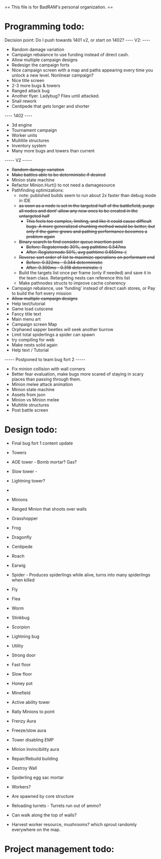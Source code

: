  == This file is for BadRAM's personal organization. ==

Programming todo:
=================


Decision point: Do I push towards 1401 v2, or start on 1402?
---- V2: ----
- Random damage variation
- Campaign rebalance to use funding instead of direct cash.
- Allow multiple campaign designs
- Redesign the campaign forts
- Nice campaign screen with a map and paths appearing every time you unlock a new level. Nonlinear campaign?
- Nice title screen
- 2-3 more bugs & towers
 - Ranged attack bug
 - Another flyer. Ladybug? Flies until attacked.
 - Snail rework
 - Centipede that gets longer and shorter

---- 1402 ----
- 3d engine
- Tournament campaign
- Worker units
- Multitile structures
- Inventory system
- Many more bugs and towers than current


----- V2 -----

- ~~Random damage variation~~
- ~~Make battles able to be deterministic if desired~~
- Minion state machine
- Refactor Minion.Hurt() to not need a damagesource
- Pathfinding optimizations:
  - note: published builds seem to run about 2x faster than debug mode in IDE
  - ~~as soon as a node is set in the targeted half of the battlefield, purge all nodes and dont' allow any new ones to be created in the untargeted half~~
    - ~~This feels too complex, limiting, and like it could cause difficult bugs. A more generalized chunking method would be better, but only if the game grows and pathing performance becomes a problem again~~
  - ~~Binary search to find consider queue insertion point~~
    - ~~Before: Registernode 30%, avg pathtime 0.547ms~~
    - ~~After:  Registernode 50%, avg pathtime 0.650ms :(~~
  - ~~Reverse sort order of list to maximize operations on performant end~~
    - ~~Before: 0.322ms - 0.344 deterministic~~
    - ~~After: 0.300ms - 0.318 deterministic :)~~
  - Build the targets list once per frame (only if needed) and save it in the team class. Retargeting nests can reference this list
  - Make pathnodes structs to improve cache coherency
- Campaign rebalance, use 'funding' instead of direct cash stores, or Pay to build the fort every mission
- ~~Allow multiple campaign designs~~
- Help text/tutorial
- Game load cutscene
- Fancy title text
- Main menu art
- Campaign screen Map
- Orphaned sapper beetles will seek another burrow
- Limit total spiderlings a spider can spawn
- try compiling for web
- Make nests solid again
- Help text / Tutorial


----- Postponed to team bug fort 2 -----

- Fix minion collision with wall corners
- Better fear evaluation, make bugs more scared of staying in scary places than passing through them.
- Minion melee attack animation
- Minion state machine
- Assets from json
- Minion vs Minion melee
- Multitile structures
- Post battle screen


Design todo:
============
- Final bug fort 1 content update
 - Towers
  - AOE tower - Bomb mortar? Gas?
  - Slow tower - 
  - Lightning tower?
  - 
 - Minions
  - Ranged Minion that shoots over walls
  - Grasshopper
  - Frog
  - Dragonfly
  - Centipede
  - Roach
  - Earwig
  - Spider - Produces spiderlings while alive, turns into many spiderlings when killed
  - Fly
  - Flea
  - Worm
  - Stinkbug
  - Scorpion
  - Lightning bug
 - Utility
  - Strong door
  - Fast floor
  - Slow floor
  - Honey pot
  - Minefield
 - Active ability tower
  - Rally Minions to point
  - Frenzy Aura
  - Freeze/slow aura
  - Tower disabling EMP
  - Minion Invincibility aura
  - Repair/Rebuild building
  - Destroy Wall 
  - Spiderling egg sac mortar

- Workers?
 - Are spawned by core structure
 - Reloading turrets - Turrets run out of ammo?
 - Can walk along the top of walls?
 - Harvest worker resource, mushrooms? which sprout randomly everywhere on the map.


Project management todo:
========================



